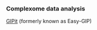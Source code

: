### Complexome data analysis
[GIPit](https://github.com/Rayyan-Tariq-Khan/GIPit) (formerly known as Easy-GIP)
